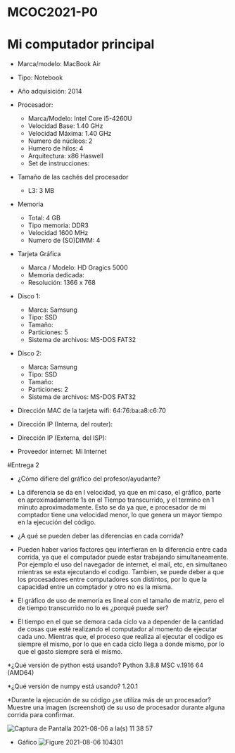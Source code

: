 # MCOC2021-P0

# Mi computador principal

* Marca/modelo: MacBook Air 
* Tipo: Notebook
* Año adquisición: 2014
* Procesador:
  * Marca/Modelo: Intel Core i5-4260U
  * Velocidad Base: 1.40 GHz
  * Velocidad Máxima: 1.40 GHz
  * Numero de núcleos: 2 
  * Humero de hilos: 4
  * Arquitectura: x86 Haswell
  * Set de instrucciones: 
* Tamaño de las cachés del procesador
  * L3: 3 MB
* Memoria 
  * Total: 4 GB
  * Tipo memoria: DDR3
  * Velocidad 1600 MHz
  * Numero de (SO)DIMM: 4
* Tarjeta Gráfica
  * Marca / Modelo: HD Gragics 5000
  * Memoria dedicada: 
  * Resolución: 1366 x 768
* Disco 1: 
  * Marca: Samsung
  * Tipo: SSD
  * Tamaño: 
  * Particiones: 5
  * Sistema de archivos: MS-DOS FAT32
* Disco 2: 
  * Marca: Samsung
  * Tipo: SSD
  * Tamaño: 
  * Particiones: 2
  * Sistema de archivos: MS-DOS FAT32

  
* Dirección MAC de la tarjeta wifi: 64:76:ba:a8:c6:70
* Dirección IP (Interna, del router): 
* Dirección IP (Externa, del ISP): 
* Proveedor internet: Mi Internet 

#Entrega 2

* ¿Cómo difiere del gráfico del profesor/ayudante?
* La diferencia se da en l velocidad, ya que en mi caso, el gráfico, parte en aproximadamente 1s en el Tiempo transcurrido, y el termino en 1 minuto aproximadamente. Esto se da ya que, e procesador de mi comptador tiene una velocidad menor, lo que genera un mayor tiempo en la ejecución del código.

* ¿A qué se pueden deber las diferencias en cada corrida?
* Pueden haber varios factores qeu interfieran en la diferencia entre cada corrida, ya que el computador puede estar trabajando simultaneamente. Por ejemplo el uso del navegador de internet, el mail, etc, en simultaneo mientras se esta ejecutando el codigo. Tambien, se puede deber a que los procesadores entre computadores son distintos, por lo que la capacidad entre un comptador y otro no es la misma.

* El gráfico de uso de memoria es lineal con el tamaño de matriz, pero el de tiempo transcurrido no lo es ¿porqué puede ser?
* El tiempo en el que se demora cada ciclo va a depender de la cantidad de cosas que esté realizando el computador al momento de ejecutar cada uno. Mientras que, el proceso que realiza al ejecutar el codigo es siempre el mismo, por lo que en cada ciclo llega a donde mismo, por lo que el gasto siempre será el mismo.

*¿Qué versión de python está usando? Python 3.8.8 MSC v.1916 64 (AMD64)

*¿Qué versión de numpy está usando? 1.20.1

*Durante la ejecución de su código ¿se utiliza más de un procesador? Muestre una imagen (screenshot) de su uso de procesador durante alguna corrida para confirmar. 

![Captura de Pantalla 2021-08-06 a la(s) 11 38 57](https://user-images.githubusercontent.com/88350644/128535297-ff707174-9adf-426d-9076-d8d7814179c2.png)

* Gáfico
![Figure 2021-08-06 104301](https://user-images.githubusercontent.com/88350644/128534126-db006774-09c3-4f42-8cc8-0253d5d2f29e.png)





